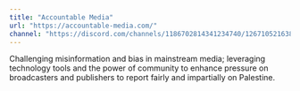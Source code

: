 ```yaml
---
title: "Accountable Media"
url: "https://accountable-media.com/"
channel: "https://discord.com/channels/1186702814341234740/1267105216386306232"
---
```


Challenging misinformation and bias in mainstream media; leveraging technology
tools and the power of community to enhance pressure on broadcasters and
publishers to report fairly and impartially on Palestine.
